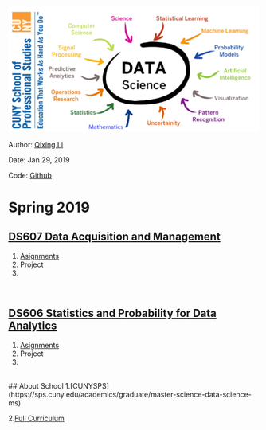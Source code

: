 ![](images/datascience_banner.jpeg)


Author: [Qixing Li](https://qixing810.github.io/)

Date: Jan 29, 2019

Code: [Github](https://github.com/qixing810/CUNYSPS-DataScience) 


# Spring 2019

## [DS607 Data Acquisition and Management](/DS607/DS607.md)
1. [Asignments](/DS607/DS607.md)
2. Project
3. 

<br>

## [DS606 Statistics and Probability for Data Analytics](/DS606/DS606.md)
1. [Asignments](/DS606/DS606.md)
2. Project
3. 


<br>
## About School
1.[CUNYSPS](https://sps.cuny.edu/academics/graduate/master-science-data-science-ms)

2.[Full Curriculum](http://catalog.sps.cuny.edu/preview_program.php?catoid=2&poid=607)